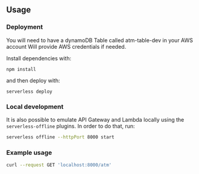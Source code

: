 <!--
title: 'Serverless Framework Node Express API service backed by DynamoDB on AWS'
description: 'This is a demo using DynamoDB on AWS on a Serverless Network handling an ATM database.'
framework: v3
platform: AWS
language: nodeJS
authorLink: 'https://github.com/Arutemisu/'
authorName: 'Tal Shachar.'
-->

## Usage

### Deployment

You will need to have a dynamoDB Table called atm-table-dev in your AWS account 
Will provide AWS credentials if needed.

Install dependencies with:

```
npm install
```

and then deploy with:

```
serverless deploy
```


### Local development

It is also possible to emulate API Gateway and Lambda locally using the `serverless-offline` plugins. In order to do that, run:

```bash
serverless offline --httpPort 8000 start
```


### Example usage

```bash
curl --request GET 'localhost:8000/atm'
```
